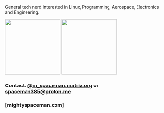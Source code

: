General tech nerd interested in Linux, Programming, Aerospace, Electronics and Engineering.

<html>
<p>
 <img height="180em" src="https://github-readme-stats.vercel.app/api?username=MightySpaceman&theme=radical&show_icons=true" />
 <img height="180em" src="https://github-readme-stats.vercel.app/api/top-langs/?username=MightySpaceman&theme=radical&layout=compact" />
</p>
</html>

### Contact: [@m_spaceman:matrix.org](https://matrix.to/#/@m_spaceman:matrix.org) or spaceman385@proton.me
### [mightyspaceman.com]
